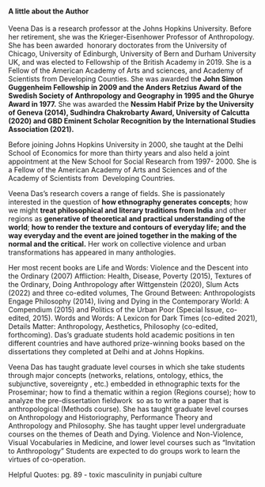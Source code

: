 
#### A little about the Author

Veena Das is a research professor at the Johns Hopkins University. Before her retirement, she was the Krieger-Eisenhower Professor of Anthropology. She has been awarded  honorary doctorates from the University of Chicago, University of Edinburgh, University of Bern and Durham University UK, and was elected to Fellowship of the British Academy in 2019. She is a Fellow of the American Academy of Arts and sciences, and Academy of Scientists from Developing Counties. She was awarded th**e John Simon Guggenheim Fellowship in 2009 and the Anders Retzius Award of the Swedish Society of Anthropology and Geography in 1995 and the Ghurye Award in 1977.** She was awarded the **Nessim Habif Prize by the University of Geneva (2014), Sudhindra Chakrobarty Award, University of Calcutta (2020) and GBD Eminent Scholar Recognition by the International Studies Association (2021).**

Before joining Johns Hopkins University in 2000, she taught at the Delhi School of Economics for more than thirty years and also held a joint appointment at the New School for Social Research from 1997- 2000. She is a Fellow of the American Academy of Arts and Sciences and of the Academy of Scientists from  Developing Countries.

Veena Das’s research covers a range of fields. She is passionately interested in the question of **how ethnography generates concepts**; how we might **treat philosophical and literary traditions from India** and other regions as **generative of theoretical and practical understanding of the world**; **how to render the texture and contours of everyday life; and the way everyday and the event are joined together in the making of the normal and the critical.** Her work on collective violence and urban transformations has appeared in many anthologies.

Her most recent books are Life and Words: Violence and the Descent into the Ordinary (2007) Affliction: Health, Disease, Poverty (2015), Textures of the Ordinary, Doing Anthropology after Wittgenstein (2020), Slum Acts (2022) and three co-edited volumes, The Ground Between: Anthropologists Engage Philosophy (2014), living and Dying in the Contemporary World: A Compendium (2015) and Politics of the Urban Poor (Special Issue, co-edited, 2015). Words and Words: A Lexicon for Dark Times (co-edited 2021), Details Matter: Anthropology, Aesthetics, Philosophy (co-edited, forthcoming). Das’s graduate students hold academic positions in ten different countries and have authored prize-winning books based on the dissertations they completed at Delhi and at Johns Hopkins.

Veena Das has taught graduate level courses in which she take students through major concepts (networks, relations, ontology, ethics, the  subjunctive, sovereignty , etc.) embedded in ethnographic texts for the Proseminar; how to find a thematic within a region (Regions course); how to analyze the pre-dissertation fieldwork  so as to write a paper that is anthropological (Methods course). She has taught graduate level courses on Anthropology and Historiography, Performance Theory and Anthropology and Philosophy. She has taught upper level undergraduate courses on the themes of Death and Dying. Violence and Non-Violence, Visual Vocabularies in Medicine, and lower level courses such as “Invitation to Anthropology” Students are expected to do groups work to learn the virtues of co-operation.


Helpful Quotes:
pg. 89 -  toxic masculinity in punjabi culture
